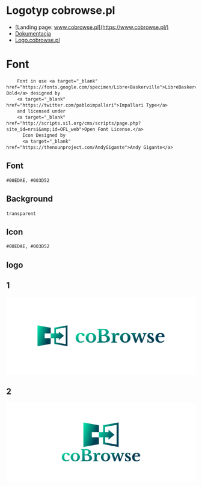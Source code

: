 # Logotyp cobrowse.pl
+ [Landing page: www.cobrowse.pl](https://www.cobrowse.pl/)
+ [Dokumentacja](https://docs.cobrowse.pl/)
+ [Logo.cobrowse.pl](https://logo.cobrowse.pl/)

# Font

        Font in use <a target="_blank" href="https://fonts.google.com/specimen/Libre+Baskerville">LibreBaskerville-Bold</a> designed by
        <a target="_blank" href="https://twitter.com/pabloimpallari">Impallari Type</a>
        and licensed under
        <a target="_blank" href="http://scripts.sil.org/cms/scripts/page.php?site_id=nrsi&amp;id=OFL_web">Open Font License.</a>
          Icon Designed by
          <a target="_blank" href="https://thenounproject.com/AndyGigante">Andy Gigante</a>
          
## Font
  
    #00EDAE, #003D52


## Background

    transparent

## Icon
     
    #00EDAE, #003D52
    
    
## logo


## 1
![1/cover.png](1/cover.png)

## 2
![2/cover.png](2/cover.png)
